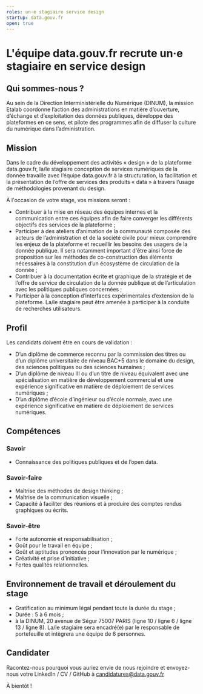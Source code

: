 ```yaml
---
roles: un·e stagiaire service design
startup: data.gouv.fr
open: true
---
```


# L'équipe data.gouv.fr recrute un·e stagiaire en service design

## Qui sommes-nous ?

Au sein de la Direction Interministérielle du Numérique (DINUM), la mission Etalab coordonne l’action des administrations en matière d’ouverture, d’échange et d’exploitation des données publiques, développe des plateformes en ce sens, et pilote des programmes afin de diffuser la culture du numérique dans l’administration.


## Mission

Dans le cadre du développement des activités « design » de la plateforme data.gouv.fr, la/le stagiaire conception de services numériques de la donnée travaille avec l’équipe data.gouv.fr à la structuration, la facilitation et la présentation de l’offre de services des produits « data » à travers l’usage de méthodologies provenant du design.

À l'occasion de votre stage, vos missions seront :

 - Contribuer à la mise en réseau des équipes internes et la communication entre ces équipes afin de faire converger les différents objectifs des services de la plateforme ;
- Participer à des ateliers d’animation de la communauté composée des acteurs de l’administration et de la société civile pour mieux comprendre les enjeux de la plateforme et recueillir les besoins des usagers de la donnée publique. Il sera notamment important d'être ainsi force de proposition sur les méthodes de co-construction des éléments nécessaires à la constitution d’un écosystème de circulation de la donnée ;
- Contribuer à la documentation écrite et graphique de la stratégie et de l’offre de service de circulation de la donnée publique et de l’articulation avec les politiques publiques concernées ;
- Participer à la conception d’interfaces expérimentales d’extension de la plateforme. La/le stagiaire peut être amenée à participer à la conduite de recherches utilisateurs.


## Profil

Les candidats doivent être en cours de validation :
-	D’un diplôme de commerce reconnu par la commission des titres ou d’un diplôme universitaire de niveau BAC+5 dans le domaine du design, des sciences politiques ou des sciences humaines ;
-	D’un diplôme de niveau III ou d’un titre de niveau équivalent avec une spécialisation en matière de développement commercial et une expérience significative en matière de déploiement de services numériques ;
-	D’un diplôme d’école d’ingénieur ou d’école normale, avec une expérience significative en matière de déploiement de services numériques.

## Compétences

### Savoir
- Connaissance des politiques publiques et de l’open data.

### Savoir-faire
- Maîtrise des méthodes de design thinking ;
- Maîtrise de la communication visuelle ;
- Capacité à faciliter des réunions et à produire des comptes rendus graphiques ou écrits.

### Savoir-être
- Forte autonomie et responsabilisation ;
- Goût pour le travail en équipe ;
- Goût et aptitudes prononcés pour l’innovation par le numérique ;
- Créativité et prise d’initiative ;
- Fortes qualités relationnelles.


## Environnement de travail et déroulement du stage

- Gratification au minimum légal pendant toute la durée du stage ;
- Durée : 5 à 6 mois ;
- à la DINUM, 20 avenue de Ségur 75007 PARIS (ligne 10 / ligne 6 / ligne 13 / ligne 8). La/le stagiaire sera encadré(e) par le responsable de portefeuille et intègrera une équipe de 6 personnes.

## Candidater

Racontez-nous pourquoi vous auriez envie de nous rejoindre et envoyez-nous votre LinkedIn / CV / GitHub à candidatures@data.gouv.fr

À bientôt !
